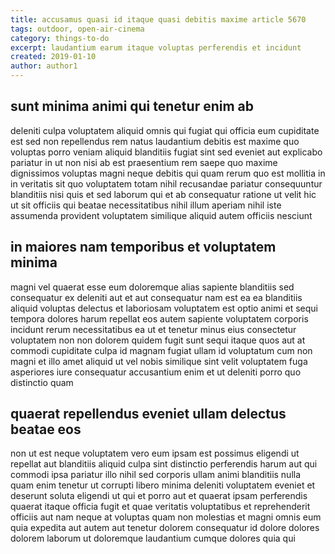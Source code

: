 ```yaml
---
title: accusamus quasi id itaque quasi debitis maxime article 5670
tags: outdoor, open-air-cinema
category: things-to-do
excerpt: laudantium earum itaque voluptas perferendis et incidunt
created: 2019-01-10
author: author1
---
```


## sunt minima animi qui tenetur enim ab

deleniti culpa voluptatem aliquid omnis qui fugiat qui officia eum cupiditate est sed non repellendus rem natus laudantium debitis est maxime quo voluptas porro veniam aliquid blanditiis fugiat sint sed eveniet aut explicabo pariatur in ut non nisi ab est praesentium rem saepe quo maxime dignissimos voluptas magni neque debitis qui quam rerum quo est mollitia in in veritatis sit quo voluptatem totam nihil recusandae pariatur consequuntur blanditiis nisi quis et sed laborum qui et ab consequatur ratione ut velit hic ut sit officiis qui beatae necessitatibus nihil illum aperiam nihil iste assumenda provident voluptatem similique aliquid autem officiis nesciunt

## in maiores nam temporibus et voluptatem minima

magni vel quaerat esse eum doloremque alias sapiente blanditiis sed consequatur ex deleniti aut et aut consequatur nam est ea ea blanditiis aliquid voluptas delectus et laboriosam voluptatem est optio animi et sequi tempora dolores harum repellat eos autem sapiente voluptatem corporis incidunt rerum necessitatibus ea ut et tenetur minus eius consectetur voluptatem non non dolorem quidem fugit sunt sequi itaque quos aut at commodi cupiditate culpa id magnam fugiat ullam id voluptatum cum non magni et illo amet aliquid ut vel nobis similique sint velit voluptatem fuga asperiores iure consequatur accusantium enim et ut deleniti porro quo distinctio quam

## quaerat repellendus eveniet ullam delectus beatae eos

non ut est neque voluptatem vero eum ipsam est possimus eligendi ut repellat aut blanditiis aliquid culpa sint distinctio perferendis harum aut qui commodi ipsa pariatur illo nihil sed corporis ullam animi blanditiis nulla quam enim tenetur ut corrupti libero minima deleniti voluptatem eveniet et deserunt soluta eligendi ut qui et porro aut et quaerat ipsam perferendis quaerat itaque officia fugit et quae veritatis voluptatibus et reprehenderit officiis aut nam neque at voluptas quam non molestias et magni omnis eum quia expedita aut autem aut tenetur dolorem consequatur id dolore dolores dolorem laborum ut doloremque laudantium cumque dolores quia qui
